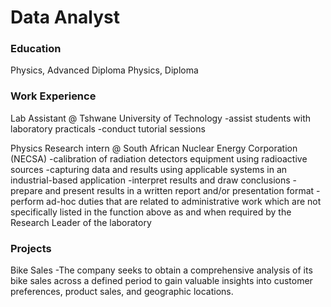 # Data Analyst

### Education
Physics, Advanced Diploma
Physics, Diploma

### Work Experience
Lab Assistant @ Tshwane University of Technology
-assist students with laboratory practicals
-conduct tutorial sessions

Physics Research intern @ South African Nuclear Energy Corporation (NECSA)
-calibration of radiation detectors equipment using radioactive sources
-capturing data and results using applicable systems in an industrial-based application
-interpret results and draw conclusions
-prepare and present results in a written report and/or presentation format
-perform ad-hoc duties that are related to administrative work which are not specifically listed in the function above as and when required by the Research Leader of the laboratory

### Projects
Bike Sales
-The company seeks to obtain a comprehensive analysis of its bike sales across a defined period to gain valuable insights into customer preferences, product sales, and geographic locations.
